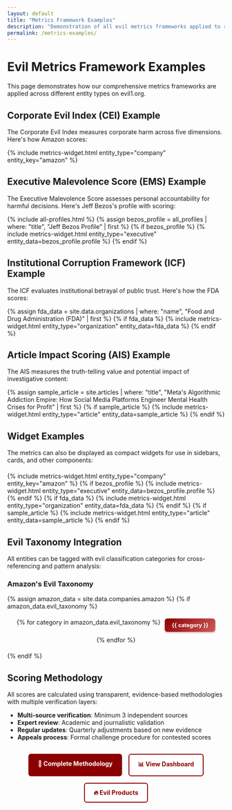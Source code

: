 ```yaml
---
layout: default
title: "Metrics Framework Examples"
description: "Demonstration of all evil metrics frameworks applied to real entities"
permalink: /metrics-examples/
---
```


# Evil Metrics Framework Examples

This page demonstrates how our comprehensive metrics frameworks are applied across different entity types on evil1.org.

## Corporate Evil Index (CEI) Example

The Corporate Evil Index measures corporate harm across five dimensions. Here's how Amazon scores:

{% include metrics-widget.html entity_type="company" entity_key="amazon" %}

## Executive Malevolence Score (EMS) Example

The Executive Malevolence Score assesses personal accountability for harmful decisions. Here's Jeff Bezos's profile with scoring:

{% include all-profiles.html %}
{% assign bezos_profile = all_profiles | where: "title", "Jeff Bezos Profile" | first %}
{% if bezos_profile %}
{% include metrics-widget.html entity_type="executive" entity_data=bezos_profile.profile %}
{% endif %}

## Institutional Corruption Framework (ICF) Example

The ICF evaluates institutional betrayal of public trust. Here's how the FDA scores:

{% assign fda_data = site.data.organizations | where: "name", "Food and Drug Administration (FDA)" | first %}
{% if fda_data %}
{% include metrics-widget.html entity_type="organization" entity_data=fda_data %}
{% endif %}

## Article Impact Scoring (AIS) Example

The AIS measures the truth-telling value and potential impact of investigative content:

{% assign sample_article = site.articles | where: "title", "Meta's Algorithmic Addiction Empire: How Social Media Platforms Engineer Mental Health Crises for Profit" | first %}
{% if sample_article %}
{% include metrics-widget.html entity_type="article" entity_data=sample_article %}
{% endif %}

## Widget Examples

The metrics can also be displayed as compact widgets for use in sidebars, cards, and other components:

<div style="display: flex; gap: 20px; flex-wrap: wrap; justify-content: center; margin: 20px 0;">
    {% include metrics-widget.html entity_type="company" entity_key="amazon" %}
    {% if bezos_profile %}
    {% include metrics-widget.html entity_type="executive" entity_data=bezos_profile.profile %}
    {% endif %}
    {% if fda_data %}
    {% include metrics-widget.html entity_type="organization" entity_data=fda_data %}
    {% endif %}
    {% if sample_article %}
    {% include metrics-widget.html entity_type="article" entity_data=sample_article %}
    {% endif %}
</div>

## Evil Taxonomy Integration

All entities can be tagged with evil classification categories for cross-referencing and pattern analysis:

### Amazon's Evil Taxonomy
{% assign amazon_data = site.data.companies.amazon %}
{% if amazon_data.evil_taxonomy %}
<div class="taxonomy-display">
    {% for category in amazon_data.evil_taxonomy %}
        <span class="taxonomy-tag-large">{{ category }}</span>
    {% endfor %}
</div>
{% endif %}

## Scoring Methodology

All scores are calculated using transparent, evidence-based methodologies with multiple verification layers:

- **Multi-source verification**: Minimum 3 independent sources
- **Expert review**: Academic and journalistic validation  
- **Regular updates**: Quarterly adjustments based on new evidence
- **Appeals process**: Formal challenge procedure for contested scores

<div class="methodology-links">
    <a href="/docs/comprehensive-metrics-methodology/" class="btn-primary">📖 Complete Methodology</a>
    <a href="/metrics-dashboard/" class="btn-secondary">📊 View Dashboard</a>
    <a href="/evil-products/" class="btn-secondary">🔥 Evil Products</a>
</div>

<style>
.taxonomy-display {
    display: flex;
    flex-wrap: wrap;
    gap: 10px;
    margin: 20px 0;
    justify-content: center;
}

.taxonomy-tag-large {
    background: linear-gradient(135deg, #8B0000 0%, #CD5C5C 100%);
    color: #fff;
    padding: 8px 16px;
    border-radius: 6px;
    font-weight: bold;
    font-size: 0.9em;
    box-shadow: 0 2px 4px rgba(139, 0, 0, 0.3);
}

.methodology-links {
    display: flex;
    justify-content: center;
    gap: 15px;
    margin: 30px 0;
    flex-wrap: wrap;
}

.btn-primary,
.btn-secondary {
    padding: 12px 20px;
    text-decoration: none;
    border-radius: 6px;
    font-weight: bold;
    transition: all 0.3s ease;
    border: 2px solid;
}

.btn-primary {
    background: #8B0000;
    color: #fff;
    border-color: #8B0000;
}

.btn-primary:hover {
    background: #CD5C5C;
    border-color: #CD5C5C;
}

.btn-secondary {
    background: #fff;
    color: #8B0000;
    border-color: #8B0000;
}

.btn-secondary:hover {
    background: #8B0000;
    color: #fff;
}

/* Responsive */
@media (max-width: 768px) {
    .methodology-links {
        flex-direction: column;
        align-items: center;
    }
    
    .taxonomy-display {
        justify-content: flex-start;
    }
}
</style>